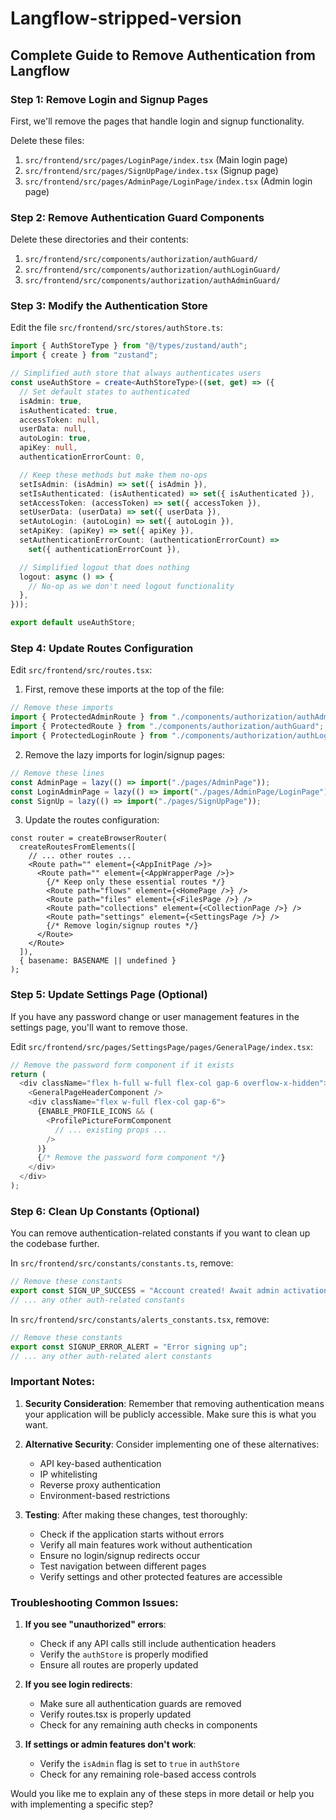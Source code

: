 # Langflow-stripped-version

## Complete Guide to Remove Authentication from Langflow

### Step 1: Remove Login and Signup Pages
First, we'll remove the pages that handle login and signup functionality.

Delete these files:
1. `src/frontend/src/pages/LoginPage/index.tsx` (Main login page)
2. `src/frontend/src/pages/SignUpPage/index.tsx` (Signup page)
3. `src/frontend/src/pages/AdminPage/LoginPage/index.tsx` (Admin login page)

### Step 2: Remove Authentication Guard Components
Delete these directories and their contents:
1. `src/frontend/src/components/authorization/authGuard/`
2. `src/frontend/src/components/authorization/authLoginGuard/`
3. `src/frontend/src/components/authorization/authAdminGuard/`

### Step 3: Modify the Authentication Store
Edit the file `src/frontend/src/stores/authStore.ts`:

```typescript:src/frontend/src/stores/authStore.ts
import { AuthStoreType } from "@/types/zustand/auth";
import { create } from "zustand";

// Simplified auth store that always authenticates users
const useAuthStore = create<AuthStoreType>((set, get) => ({
  // Set default states to authenticated
  isAdmin: true,
  isAuthenticated: true,
  accessToken: null,
  userData: null,
  autoLogin: true,
  apiKey: null,
  authenticationErrorCount: 0,

  // Keep these methods but make them no-ops
  setIsAdmin: (isAdmin) => set({ isAdmin }),
  setIsAuthenticated: (isAuthenticated) => set({ isAuthenticated }),
  setAccessToken: (accessToken) => set({ accessToken }),
  setUserData: (userData) => set({ userData }),
  setAutoLogin: (autoLogin) => set({ autoLogin }),
  setApiKey: (apiKey) => set({ apiKey }),
  setAuthenticationErrorCount: (authenticationErrorCount) =>
    set({ authenticationErrorCount }),

  // Simplified logout that does nothing
  logout: async () => {
    // No-op as we don't need logout functionality
  },
}));

export default useAuthStore;
```

### Step 4: Update Routes Configuration
Edit `src/frontend/src/routes.tsx`:

1. First, remove these imports at the top of the file:
```typescript
// Remove these imports
import { ProtectedAdminRoute } from "./components/authorization/authAdminGuard";
import { ProtectedRoute } from "./components/authorization/authGuard";
import { ProtectedLoginRoute } from "./components/authorization/authLoginGuard";
```

2. Remove the lazy imports for login/signup pages:
```typescript
// Remove these lines
const AdminPage = lazy(() => import("./pages/AdminPage"));
const LoginAdminPage = lazy(() => import("./pages/AdminPage/LoginPage"));
const SignUp = lazy(() => import("./pages/SignUpPage"));
```

3. Update the routes configuration:
```typescript:src/frontend/src/routes.tsx
const router = createBrowserRouter(
  createRoutesFromElements([
    // ... other routes ...
    <Route path="" element={<AppInitPage />}>
      <Route path="" element={<AppWrapperPage />}>
        {/* Keep only these essential routes */}
        <Route path="flows" element={<HomePage />} />
        <Route path="files" element={<FilesPage />} />
        <Route path="collections" element={<CollectionPage />} />
        <Route path="settings" element={<SettingsPage />} />
        {/* Remove login/signup routes */}
      </Route>
    </Route>
  ]),
  { basename: BASENAME || undefined }
);
```

### Step 5: Update Settings Page (Optional)
If you have any password change or user management features in the settings page, you'll want to remove those.

Edit `src/frontend/src/pages/SettingsPage/pages/GeneralPage/index.tsx`:
```typescript
// Remove the password form component if it exists
return (
  <div className="flex h-full w-full flex-col gap-6 overflow-x-hidden">
    <GeneralPageHeaderComponent />
    <div className="flex w-full flex-col gap-6">
      {ENABLE_PROFILE_ICONS && (
        <ProfilePictureFormComponent
          // ... existing props ...
        />
      )}
      {/* Remove the password form component */}
    </div>
  </div>
);
```

### Step 6: Clean Up Constants (Optional)
You can remove authentication-related constants if you want to clean up the codebase further.

In `src/frontend/src/constants/constants.ts`, remove:
```typescript
// Remove these constants
export const SIGN_UP_SUCCESS = "Account created! Await admin activation. ";
// ... any other auth-related constants
```

In `src/frontend/src/constants/alerts_constants.tsx`, remove:
```typescript
// Remove these constants
export const SIGNUP_ERROR_ALERT = "Error signing up";
// ... any other auth-related alert constants
```

### Important Notes:
1. **Security Consideration**: Remember that removing authentication means your application will be publicly accessible. Make sure this is what you want.

2. **Alternative Security**: Consider implementing one of these alternatives:
   - API key-based authentication
   - IP whitelisting
   - Reverse proxy authentication
   - Environment-based restrictions

3. **Testing**: After making these changes, test thoroughly:
   - Check if the application starts without errors
   - Verify all main features work without authentication
   - Ensure no login/signup redirects occur
   - Test navigation between different pages
   - Verify settings and other protected features are accessible

### Troubleshooting Common Issues:

1. **If you see "unauthorized" errors**:
   - Check if any API calls still include authentication headers
   - Verify the `authStore` is properly modified
   - Ensure all routes are properly updated

2. **If you see login redirects**:
   - Make sure all authentication guards are removed
   - Verify routes.tsx is properly updated
   - Check for any remaining auth checks in components

3. **If settings or admin features don't work**:
   - Verify the `isAdmin` flag is set to `true` in `authStore`
   - Check for any remaining role-based access controls

Would you like me to explain any of these steps in more detail or help you with implementing a specific step?
